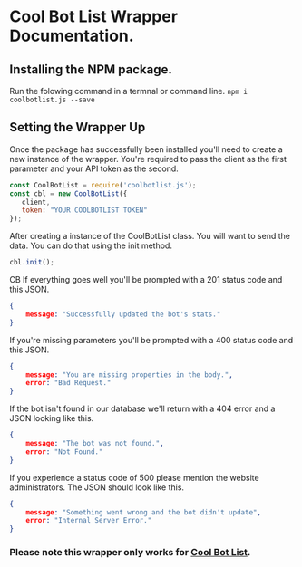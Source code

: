 # Cool Bot List Wrapper Documentation.


## Installing the NPM package.
Run the folowing command in a termnal or command line.
`npm i coolbotlist.js --save`

## Setting the Wrapper Up
Once the package has successfully been installed you'll need to create a new instance of the wrapper. You're required to pass the client as the first parameter and your API token as the second.

```js
const CoolBotList = require('coolbotlist.js');
const cbl = new CoolBotList({
   client,
   token: "YOUR COOLBOTLIST TOKEN"
});
```
After creating a instance of the CoolBotList class. You will want to send the data. You can do that using the init method.
```ts
cbl.init();
```
CB
If everything goes well you'll be prompted with a 201 status code and this JSON.

```json
{ 
    message: "Successfully updated the bot's stats." 
}
```

If you're missing parameters you'll be prompted with a 400 status code and this JSON.

```json
{ 
    message: "You are missing properties in the body.", 
    error: "Bad Request." 
}
```

If the bot isn't found in our database we'll return with a 404 error and a JSON looking like this.

```json
{ 
    message: "The bot was not found.", 
    error: "Not Found."
}
```

If you experience a status code of 500 please mention the website administrators. The JSON should look like this.

```json
{ 
    message: "Something went wrong and the bot didn't update", 
    error: "Internal Server Error." 
}
```

### Please note this wrapper only works for [Cool Bot List](https://google.com).
